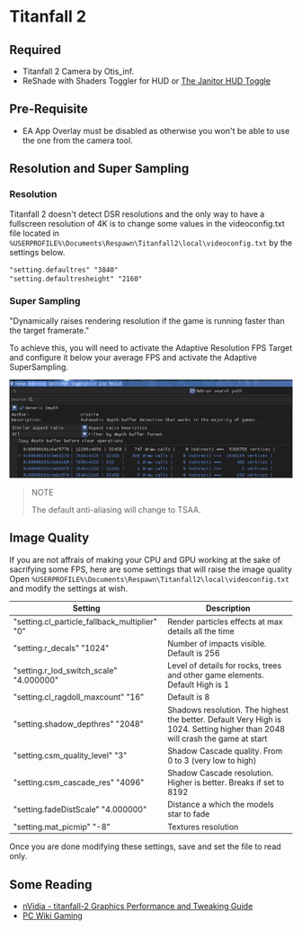 # Titanfall 2

## Required
* Titanfall 2 Camera by Otis_inf.
* ReShade with Shaders Toggler for HUD or [The Janitor HUD Toggle](http://www.moddb.com/games/titanfall-2/downloads/toggle-hud5)

## Pre-Requisite
* EA App Overlay must be disabled as otherwise you won't be able to use the one from the camera tool.

## Resolution and Super Sampling
### Resolution 
Titanfall 2 doesn't detect DSR resolutions and the only way to have a fullscreen resolution of 4K is to change some values in the videoconfig.txt file located in `%USERPROFILE%\Documents\Respawn\Titanfall2\local\videoconfig.txt` by the settings below.
```
"setting.defaultres" "3840"
"setting.defaultresheight" "2160"
```
### Super Sampling
"Dynamically raises rendering resolution if the game is running faster than the target framerate."

To achieve this, you will need to activate the Adaptive Resolution FPS Target and configure it below your average FPS and activate the Adaptive SuperSampling.

![image](/assets/images/TF2-Guides.png)
>NOTE
>
>The default anti-aliasing will change to TSAA.


## Image Quality

If you are not affrais of making your CPU and GPU working at the sake of sacrifying some FPS, here are some settings that will raise the image quality
Open `%USERPROFILE%\Documents\Respawn\Titanfall2\local\videoconfig.txt` and modify the settings at wish.

| Setting | Description |
| ------- | ----------- |
| "setting.cl_particle_fallback_multiplier"        "0" |Render particles effects at max details all the time|
| "setting.r_decals"        "1024"|  Number of impacts visible. Default is 256 |             
| "setting.r_lod_switch_scale"        "4.000000"|Level of details for rocks, trees and other game elements. Default High is 1|
| "setting.cl_ragdoll_maxcount"        "16"|Default is 8|
| "setting.shadow_depthres"        "2048"|Shadows resolution. The highest the better. Default Very High is 1024. Setting higher than 2048 will crash the game at start|
| "setting.csm_quality_level"        "3"|Shadow Cascade quality. From 0 to 3 (very low to high)|
| "setting.csm_cascade_res"        "4096"|Shadow Cascade resolution. Higher is better. Breaks if set to 8192|
| "setting.fadeDistScale"        "4.000000"|Distance a which the models star to fade|
| "setting.mat_picmip" "-8"| Textures resolution|

Once you are done modifying these settings, save and set the file to read only.

## Some Reading
* [nVidia - titanfall-2 Graphics Performance and Tweaking Guide](https://www.nvidia.com/en-us/geforce/guides/gfecnt/titanfall-2-graphics-performance-and-tweaking-guide/)
* [PC Wiki Gaming](https://www.pcgamingwiki.com/wiki/Titanfall_2)
